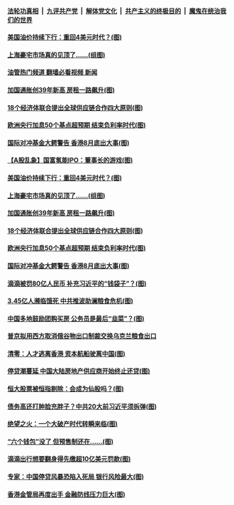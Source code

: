 ####  [法轮功真相](../../../../basic/blob/master/README.md?t=07221331) &nbsp;|&nbsp; [九评共产党](../../../../9ping.md/blob/master/README.md?t=07221331) &nbsp;|&nbsp; [解体党文化](../../../../jtdwh.md/blob/master/README.md?t=07221331)  &nbsp;|&nbsp; [共产主义的终极目的](../../../../gczydzjmd.md/blob/master/README.md?t=07221331) &nbsp;|&nbsp; [魔鬼在统治我们的世界](../../../../mgztzwmdsj.md/blob/master/README.md?t=07221331) 

#### [美国油价持续下行：重回4美元时代？(图)](../pages/p5/1012355.md?t=07221331) 

#### [上海豪宅市场真的见顶了……(组图)](../pages/p5/1012349.md?t=07221331) 

#### [油管热门频道 翻墙必看视频 新闻](http://45.76.130.85:81/youtube.html?07221331)

#### [加国通胀创39年新高 房租一路飙升(图)](../pages/p5/1012337.md?t=07221331) 

#### [18个经济体联合提出全球供应链合作四大原则(图)](../pages/p5/1012324.md?t=07221331) 

#### [欧洲央行加息50个基点超预期 结束负利率时代(图)](../pages/p5/1012321.md?t=07221331) 

#### [国际对冲基金大鳄警告 香港8月底出大事(图)](../pages/p5/1012310.md?t=07221331) 

#### [【A股乱象】国富氢能IPO：董事长的游戏(图)](../pages/p5/1012350.md?t=07221331) 

#### [美国油价持续下行：重回4美元时代？(图)](../pages/p5/1012355.md?t=07221331) 

#### [上海豪宅市场真的见顶了……(组图)](../pages/p5/1012349.md?t=07221331) 

#### [加国通胀创39年新高 房租一路飙升(图)](../pages/p5/1012337.md?t=07221331) 

#### [18个经济体联合提出全球供应链合作四大原则(图)](../pages/p5/1012324.md?t=07221331) 

#### [欧洲央行加息50个基点超预期 结束负利率时代(图)](../pages/p5/1012321.md?t=07221331) 

#### [国际对冲基金大鳄警告 香港8月底出大事(图)](../pages/p5/1012310.md?t=07221331) 

#### [滴滴被罚80亿人民币 补充习近平的“钱袋子”？(图)](../pages/p5/1012308.md?t=07221331) 

#### [3.45亿人濒临饿死 中共推波助澜粮食危机(图)](../pages/p5/1012268.md?t=07221331) 

#### [中国多地鼓励团购买房 公务员是最后“韭菜”？(图)](../pages/p5/1012267.md?t=07221331) 

#### [普京拟用西方取消俄谷物出口制裁交换乌克兰粮食出口](../pages/p5/1012255.md?t=07221331) 

#### [清零：人才逃离香港 资本航船驶离中国(图)](../pages/p5/1012249.md?t=07221331) 

#### [停贷潮蔓延 中国大陆房地产供应商开始终止还贷(图)](../pages/p5/1012223.md?t=07221331) 

#### [恒大股票被恒指剔除：会成为仙股吗？(图)](../pages/p5/1012012.md?t=07221331) 

#### [债务高还打肿脸充胖子？中共20大前习近平须拆弹(图)](../pages/p5/1012192.md?t=07221331) 

#### [绝望之火：一个大破产时代转瞬来临(图)](../pages/p5/1012111.md?t=07221331) 

#### [“六个钱包”没了 但预售制还在……(图)](../pages/p5/1012011.md?t=07221331) 

#### [滴滴出行想要翻身得先缴超10亿美元罚款(图)](../pages/p5/1012184.md?t=07221331) 

#### [专家：中国停贷风暴恐陷入死局 银行风险最大(图)](../pages/p5/1012168.md?t=07221331) 

#### [香港金管局再度出手 金融防线压力巨大(图)](../pages/p5/1012167.md?t=07221331) 

<img src='http://gfw-breaker.win/goodnews/indexes/p5.md' width='0px' height='0px'/>
